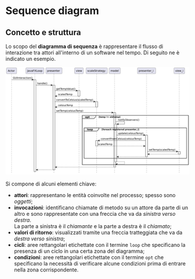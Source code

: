 # Sequence diagram

## Concetto e struttura

Lo scopo del __diagramma di sequenza__ è rappresentare il flusso di interazione tra attori all'interno di un software nel tempo.
Di seguito ne è indicato un esempio.

![Sequence diagram](/assets/11_sequence-diagram-example.png)

Si compone di alcuni elementi chiave:
- __attori__: rappresentano le entità coinvolte nel processo; spesso sono _oggetti_;
- __invocazioni__: identificano chiamate di metodo su un attore da parte di un altro e sono rappresentate con una freccia che va da _sinistra verso destra_. \
La parte a sinistra è il _chiamante_ e la parte a destra è il _chiamato_;
- __valori di ritorno__: visualizzati tramite una freccia tratteggiata che va da _destra verso sinistra_;
- __cicli__: aree rettangolari etichettate con il termine `loop` che specificano la presenza di un ciclo in una certa zona del diagramma;
- __condizioni__: aree rettangolari etichettate con il termine `opt` che specificano la necessità di verificare alcune condizioni prima di entrare nella zona corrispondente.
